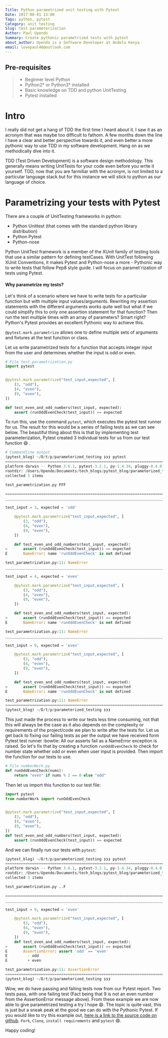 ```yaml
---
Title: Python parametrized unit testing with Pytest
Date: 2017-08-01 13:00
Tags: python, pytest
Category: unit testing
Slug: test parameterization
Author: Paul Upendo
Summary: Create pythonic parametrized tests with pytest
about_author: Upendo is a Software Developer at Andela Kenya
email: lovepaul46@outlook.com
---
```


## Pre-requisites
 > - Beginner level Python
 > - Python2* or Python3* installed
 > - Basic knowledge on TDD and python UnitTesting
 > - Pytest installed

# Intro
I really did not get a hang of TDD the first time I heard about it. I saw it as an acronym that was maybe too difficult to fathom. A few months down the line I have a clear and better perspective towards it, and even better a more pythonic way to use TDD in my software development. Hang on as we methodically dive into it.

TDD (Test Driven Development) is a software design methodology. This generally means writing UnitTests for your code even before you write it yourself. TDD, now that you are farmiliar with the acronym, is not limited to a particular language stack but for this instance we will stick to python as our language of choice. 

# Parametrizing your tests with Pytest
There are a couple of UnitTesting frameworks in python:
- Python Unittest (that comes with the standard python library distribution)
- Python Pytest 
- Python-nose

Python UnitTest framework is a member of the XUnit family of testing tools that use a similar pattern for defining testCases. With UnitTest following XUnit Conventions, it makes Pytest and Python-nose a more - Pythonic way to write tests that follow Pep8 style guide. I will focus on paramet`rization of tests using Pytest. 

#### Why parametrize my tests?
Let's think of a scenario where we have to write tests for a particular function but with multiple input values/arguments. Rewriting my assertion statements with the different arguments works quite well but what if we could simplify this to only one assertion statement for that function? Then run the test multiple times with an array of parameters? Smart right? Python's Pytest provides an excellent Pythonic way to achieve this.

`@pytest.mark.parametrize` allows one to define multiple sets of arguments and fixtures at the test function or class.

Let us write parametrized tests for a function that accepts integer input from the user and determines whether the input is odd or even.
```python
# File test_parametrization.py
import pytest


@pytest.mark.parametrize("test_input,expected", [
    (3, "odd"),
    (4, "even"),
    (9, "even"),
])

def test_even_and_odd_numbers(test_input, expected):
    assert (runOddEvenCheck(test_input)) == expected

```
To run this, use the command `pytest`, which executes the pytest test runner for us. The result for this would be a series of failing tests as we can see below. The beautiful thing about this is that by implementing test parameterization, Pytest created 3 individual tests for us from our test function :smile: .
```python
# Commandline output
(pytest_blog) ~/D/t/p/parameterized_testing ❯❯❯ pytest                                                                                                                                                                                                                       ⏎ develop ✱ ◼
=================================================================================================================================== test session starts ===================================================================================================================================
platform darwin -- Python 3.6.1, pytest-3.2.1, py-1.4.34, pluggy-0.4.0
rootdir: /Users/Upendo/Documents/tech_blogs/pytest_blog/parameterized_testing, inifile:
collected 3 items

test_parametrization.py FFF

======================================================================================================================================== FAILURES =========================================================================================================================================
____________________________________________________________________________________________________________________________ test_even_and_odd_numbers[3-odd] _____________________________________________________________________________________________________________________________

test_input = 3, expected = 'odd'

    @pytest.mark.parametrize("test_input,expected", [
        (3, "odd"),
        (4, "even"),
        (9, "even"),
    ])

    def test_even_and_odd_numbers(test_input, expected):
>       assert (runOddEvenCheck(test_input)) == expected
E       NameError: name 'runOddEvenCheck' is not defined

test_parametrization.py:11: NameError
____________________________________________________________________________________________________________________________ test_even_and_odd_numbers[4-even] ____________________________________________________________________________________________________________________________

test_input = 4, expected = 'even'

    @pytest.mark.parametrize("test_input,expected", [
        (3, "odd"),
        (4, "even"),
        (9, "even"),
    ])

    def test_even_and_odd_numbers(test_input, expected):
>       assert (runOddEvenCheck(test_input)) == expected
E       NameError: name 'runOddEvenCheck' is not defined

test_parametrization.py:11: NameError
____________________________________________________________________________________________________________________________ test_even_and_odd_numbers[9-even] ____________________________________________________________________________________________________________________________

test_input = 9, expected = 'even'

    @pytest.mark.parametrize("test_input,expected", [
        (3, "odd"),
        (4, "even"),
        (9, "even"),
    ])

    def test_even_and_odd_numbers(test_input, expected):
>       assert (runOddEvenCheck(test_input)) == expected
E       NameError: name 'runOddEvenCheck' is not defined

test_parametrization.py:11: NameError
================================================================================================================================ 3 failed in 0.07 seconds =================================================================================================================================
(pytest_blog) ~/D/t/p/parameterized_testing ❯❯❯           
```
This just made the process to write our tests less time consuming, not that this will always be the case as it also depends on the complexity or requirements of the project/code  we plan to write after the tests for. 
Let us get back to fixing our failing tests as per the output we have received form Pytest test runner :bowtie:
All our asserts fail as a NameError exception is raised. So let's fix that by creating a function `runOddEvenCheck` to check for number state whether odd or even when user input is provided. Then import the function for our tests to use.
``` python
# File numberWork.py
def runOddEvenCheck(nums):
    return "even" if nums % 2 == 0 else "odd"

```
Then let us import this function to our test file:
``` python
import pytest
from numberWork import runOddEvenCheck


@pytest.mark.parametrize("test_input,expected", [
    (3, "odd"),
    (4, "even"),
    (9, "even"),
])
def test_even_and_odd_numbers(test_input, expected):
    assert (runOddEvenCheck(test_input)) == expected

``` 
And we can finally run our tests with `pytest`:
``` python
(pytest_blog) ~/D/t/p/parameterized_testing ❯❯❯ pytest                                                                                                                                                                                                                       ⏎ develop ✱ ◼
=================================================================================================================================== test session starts ===================================================================================================================================
platform darwin -- Python 3.6.1, pytest-3.2.1, py-1.4.34, pluggy-0.4.0
rootdir: /Users/Upendo/Documents/tech_blogs/pytest_blog/parameterized_testing, inifile:
collected 3 items

test_parametrization.py ..F

======================================================================================================================================== FAILURES =========================================================================================================================================
____________________________________________________________________________________________________________________________ test_even_and_odd_numbers[9-even] ____________________________________________________________________________________________________________________________

test_input = 9, expected = 'even'

    @pytest.mark.parametrize("test_input,expected", [
        (3, "odd"),
        (4, "even"),
        (9, "even"),
    ])
    def test_even_and_odd_numbers(test_input, expected):
>       assert (runOddEvenCheck(test_input)) == expected
E       AssertionError: assert 'odd' == 'even'
E         - odd
E         + even

test_parametrization.py:11: AssertionError
=========================================================================================================================== 1 failed, 2 passed in 0.06 seconds ============================================================================================================================
(pytest_blog) ~/D/t/p/parameterized_testing ❯❯❯ 
```
Wow, we do have passing and failing tests now from our Pytest report. Two tests pass, with one failing test (Fact being that 9 is not an even number from the AssertionError message above).
From these example we are now able to give parametrized testing a try I hope :smile:. The topic is quite vast, this is just but a sneak peak at the good we can do with the Pythonic Pytest.
If you would like to try this example out, [here is a link to the source code on github](https://github.com/paulupendo/parametrized_testing/tree/master). `Fork`, `Clone`, `install requirements` and `pytest` :smile:. 

Happy coding!






